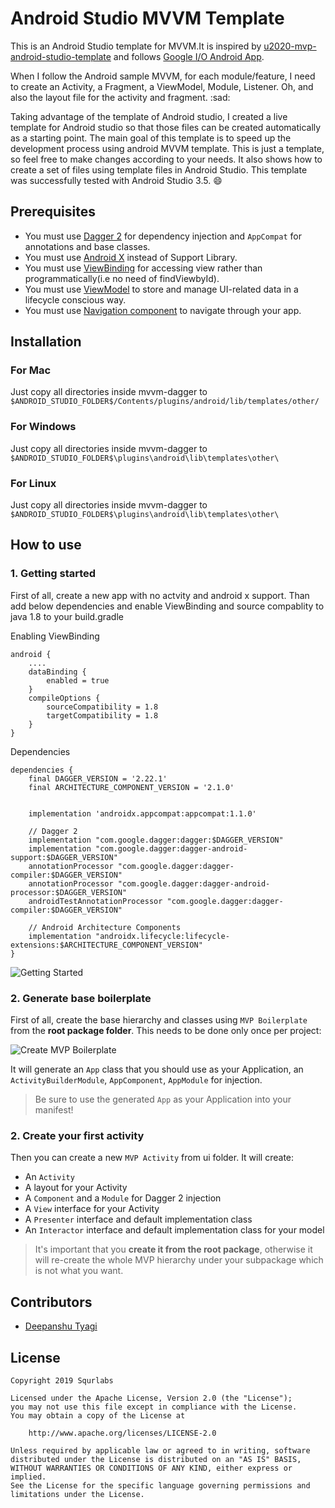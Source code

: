 # Android Studio MVVM Template

This is an Android Studio template for MVVM.It is inspired by [u2020-mvp-android-studio-template](https://github.com/LiveTyping/u2020-mvp-android-studio-template) and follows [Google I/O Android App](https://github.com/google/iosched).

When I follow the Android sample MVVM, for each module/feature, I need to create an Activity, a Fragment, a ViewModel, Module, Listener. Oh, and also the layout file for the activity and fragment. :sad:

Taking advantage of the template of Android studio, I created a live template for Android studio so that those files can be created automatically as a starting point. The main goal of this template is to speed up the development process using android MVVM template. This is just a template, so feel free to make changes according to your needs. It also shows how to create a set of files using template files in Android Studio. This template was successfully tested with Android Studio 3.5. :smile:

## Prerequisites

- You must use [Dagger 2](http://google.github.io/dagger/) for dependency injection and `AppCompat` for annotations and base classes.
- You must use [Android X](https://developer.android.com/jetpack/androidx) instead of Support Library.
- You must use [ViewBinding](https://developer.android.com/jetpack/androidx) for accessing view rather than programmatically(i.e no need of findViewbyId).
- You must use [ViewModel](https://developer.android.com/topic/libraries/architecture/viewmodel) to store and manage UI-related data in a lifecycle conscious way.
- You must use [Navigation component](https://developer.android.com/guide/navigation/navigation-getting-started) to navigate through your app.

## Installation

### For Mac

Just copy all directories inside mvvm-dagger to `$ANDROID_STUDIO_FOLDER$/Contents/plugins/android/lib/templates/other/`

### For Windows

Just copy all directories inside mvvm-dagger to `$ANDROID_STUDIO_FOLDER$\plugins\android\lib\templates\other\`

### For Linux

Just copy all directories inside mvvm-dagger to `$ANDROID_STUDIO_FOLDER$\plugins\android\lib\templates\other\`

## How to use

### 1. Getting started

First of all, create a new app with no actvity and android x support. Than add below dependencies and enable ViewBinding and source compablity to java 1.8 to your build.gradle

Enabling ViewBinding
```
android {
    ....
    dataBinding {
        enabled = true
    }
    compileOptions {
        sourceCompatibility = 1.8
        targetCompatibility = 1.8
    }
}
```

Dependencies
```
dependencies {
    final DAGGER_VERSION = '2.22.1'
    final ARCHITECTURE_COMPONENT_VERSION = '2.1.0'


    implementation 'androidx.appcompat:appcompat:1.1.0'

    // Dagger 2
    implementation "com.google.dagger:dagger:$DAGGER_VERSION"
    implementation "com.google.dagger:dagger-android-support:$DAGGER_VERSION"
    annotationProcessor "com.google.dagger:dagger-compiler:$DAGGER_VERSION"
    annotationProcessor "com.google.dagger:dagger-android-processor:$DAGGER_VERSION"
    androidTestAnnotationProcessor "com.google.dagger:dagger-compiler:$DAGGER_VERSION"

    // Android Architecture Components
    implementation "androidx.lifecycle:lifecycle-extensions:$ARCHITECTURE_COMPONENT_VERSION"
}
```

![Getting Started](static/createboilerplate.png "Create MVP Boilerplate")

### 2. Generate base boilerplate

First of all, create the base hierarchy and classes using `MVP Boilerplate` from the **root package folder**. This needs to be done only once per project:

![Create MVP Boilerplate](static/createboilerplate.png "Create MVP Boilerplate")

It will generate an `App` class that you should use as your Application, an `ActivityBuilderModule`, `AppComponent`, `AppModule` for injection.

> Be sure to use the generated `App` as your Application into your manifest!

### 2. Create your first activity

Then you can create a new `MVP Activity` from ui folder. It will create:

- An `Activity`
- A layout for your Activity
- A `Component` and a `Module` for Dagger 2 injection
- A `View` interface for your Activity
- A `Presenter` interface and default implementation class
- An `Interactor` interface and default implementation class for your model

> It's important that you **create it from the root package**, otherwise it will re-create the whole MVP hierarchy under your subpackage which is not what you want.

## Contributors

- [Deepanshu Tyagi](https://github.com/deepanshut041)

## License

```
Copyright 2019 Squrlabs

Licensed under the Apache License, Version 2.0 (the "License");
you may not use this file except in compliance with the License.
You may obtain a copy of the License at

    http://www.apache.org/licenses/LICENSE-2.0

Unless required by applicable law or agreed to in writing, software
distributed under the License is distributed on an "AS IS" BASIS,
WITHOUT WARRANTIES OR CONDITIONS OF ANY KIND, either express or implied.
See the License for the specific language governing permissions and
limitations under the License.
```
